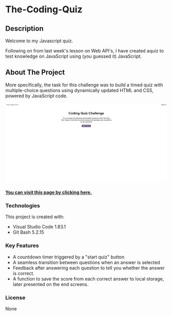 # The-Coding-Quiz

## Description

Welcome to my Javascript quiz.

Following on from last week's lesson on Web API's, I have created aquiz to test knowledge on JavaScript using (you guessed it) JavaScript. 

## About The Project

More specifically, the task for this challenge was to build a timed quiz with multiple-choice questions using dynamically updated HTML and CSS, powered by JavaScript code.

![Screenshot image of portfolio page](./assets/images/Coding-Quiz%20Screenshot.png)

#### [You can visit this page by clicking here.](https://whit-williams.github.io/ww-portfolio/)

### Technologies
This project is created with:

- Visual Studio Code 1.83.1
- Git Bash 5.2.15

### Key Features
- A countdown timer triggered by a "start quiz" button
- A seamless transition between questions when an answer is selected
- Feedback after answering each question to tell you whether the answer is correct.
- A function to save the score from each correct answer to local storage, later presented on the end screens.

### License 
None
